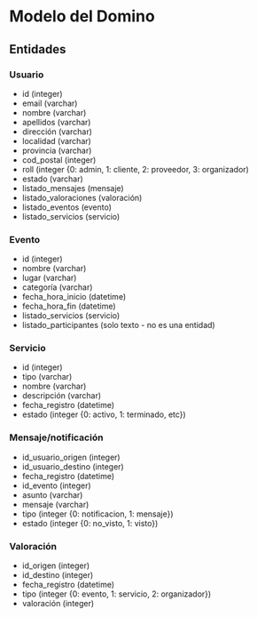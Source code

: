 # Modelo del Domino

## Entidades

### Usuario
   - id (integer)
   - email (varchar)
   - nombre (varchar)
   - apellidos (varchar)
   - dirección (varchar)
   - localidad (varchar)
   - provincia (varchar)
   - cod_postal (integer)
   - roll (integer {0: admin, 1: cliente, 2: proveedor, 3: organizador)
   - estado (varchar)
   - listado_mensajes (mensaje)
   - listado_valoraciones (valoración)
   - listado_eventos (evento)
   - listado_servicios (servicio) 
   
### Evento
   - id (integer)
   - nombre (varchar)
   - lugar (varchar)
   - categoría (varchar)
   - fecha_hora_inicio (datetime)
   - fecha_hora_fin (datetime)
   - listado_servicios (servicio)
   - listado_participantes (solo texto - no es una entidad)

### Servicio
   - id (integer)
   - tipo (varchar)
   - nombre (varchar)
   - descripción (varchar)
   - fecha_registro (datetime)
   - estado (integer {0: activo, 1: terminado, etc})
   
### Mensaje/notificación 
   - id_usuario_origen (integer)
   - id_usuario_destino (integer)
   - fecha_registro (datetime)
   - id_evento (integer)
   - asunto (varchar)
   - mensaje (varchar)
   - tipo (integer {0: notificacion, 1: mensaje})
   - estado (integer {0: no_visto, 1: visto})
   
### Valoración
   - id_origen (integer)
   - id_destino (integer)
   - fecha_registro (datetime)
   - tipo (integer {0: evento, 1: servicio, 2: organizador})
   - valoración (integer)
   
